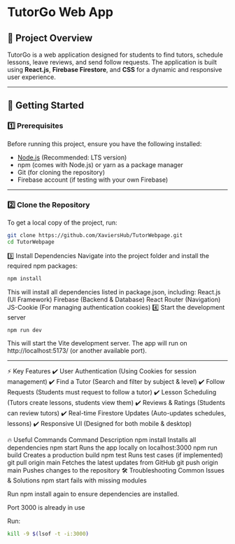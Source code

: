 # TutorGo Web App

## 📌 Project Overview
TutorGo is a web application designed for students to find tutors, schedule lessons, leave reviews, and send follow requests. The application is built using **React.js**, **Firebase Firestore**, and **CSS** for a dynamic and responsive user experience.

---

## 🚀 Getting Started

### **1️⃣ Prerequisites**
Before running this project, ensure you have the following installed:

- [Node.js](https://nodejs.org/) (Recommended: LTS version)
- npm (comes with Node.js) or yarn as a package manager
- Git (for cloning the repository)
- Firebase account (if testing with your own Firebase)

---

### **2️⃣ Clone the Repository**
To get a local copy of the project, run:
```sh
git clone https://github.com/XaviersHub/TutorWebpage.git
cd TutorWebpage
```
3️⃣ Install Dependencies
Navigate into the project folder and install the required npm packages:

```sh
npm install
```
This will install all dependencies listed in package.json, including:
React.js (UI Framework)
Firebase (Backend & Database)
React Router (Navigation)
JS-Cookie (For managing authentication cookies)
4️⃣ Start the development server

```sh
npm run dev
```
This will start the Vite development server.
The app will run on http://localhost:5173/ (or another available port).

---

⚡ Key Features
✔️ User Authentication (Using Cookies for session management)
✔️ Find a Tutor (Search and filter by subject & level)
✔️ Follow Requests (Students must request to follow a tutor)
✔️ Lesson Scheduling (Tutors create lessons, students view them)
✔️ Reviews & Ratings (Students can review tutors)
✔️ Real-time Firestore Updates (Auto-updates schedules, lessons)
✔️ Responsive UI (Designed for both mobile & desktop)

🔥 Useful Commands
Command	Description
npm install	Installs all dependencies
npm start	Runs the app locally on localhost:3000
npm run build	Creates a production build
npm test	Runs test cases (if implemented)
git pull origin main	Fetches the latest updates from GitHub
git push origin main	Pushes changes to the repository
🛠 Troubleshooting
Common Issues & Solutions
npm start fails with missing modules

Run npm install again to ensure dependencies are installed.

Port 3000 is already in use

Run:
```sh
kill -9 $(lsof -t -i:3000)
```
